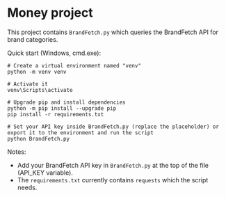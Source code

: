 # Money project

This project contains `BrandFetch.py` which queries the BrandFetch API for brand categories.

Quick start (Windows, cmd.exe):

```
# Create a virtual environment named "venv"
python -m venv venv

# Activate it
venv\Scripts\activate

# Upgrade pip and install dependencies
python -m pip install --upgrade pip
pip install -r requirements.txt

# Set your API key inside BrandFetch.py (replace the placeholder) or export it to the environment and run the script
python BrandFetch.py
```

Notes:
- Add your BrandFetch API key in `BrandFetch.py` at the top of the file (API_KEY variable).
- The `requirements.txt` currently contains `requests` which the script needs.
